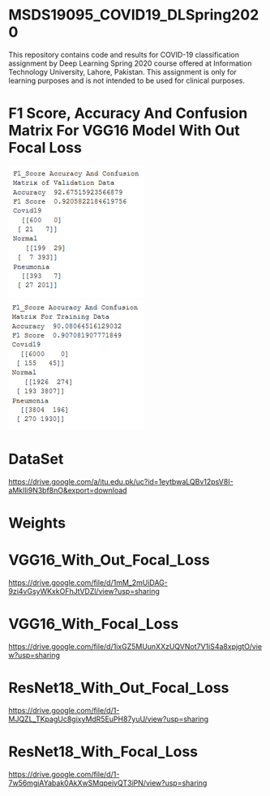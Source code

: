 # MSDS19095_COVID19_DLSpring2020
This repository contains code and results for COVID-19 classification assignment by Deep Learning Spring 2020 course offered at Information Technology University, Lahore, Pakistan. This assignment is only for learning purposes and is not intended to be used for clinical purposes.
# F1 Score, Accuracy And Confusion Matrix For VGG16 Model With Out Focal Loss
![](Image/Valid%20Matrix%20(1).PNG)
![](Image/Valid%20Matrix%20(2).PNG)
# DataSet
https://drive.google.com/a/itu.edu.pk/uc?id=1eytbwaLQBv12psV8I-aMkIli9N3bf8nO&export=download

# Weights
# VGG16_With_Out_Focal_Loss
https://drive.google.com/file/d/1mM_2mUiDAG-9zi4vGsyWKxkOFhJtVDZl/view?usp=sharing
# VGG16_With_Focal_Loss
https://drive.google.com/file/d/1ixGZ5MUunXXzUQVNot7V1iS4a8xpjgtO/view?usp=sharing
# ResNet18_With_Out_Focal_Loss
https://drive.google.com/file/d/1-MJQZL_TKpagUc8gixyMdR5EuPH87yuU/view?usp=sharing
# ResNet18_With_Focal_Loss
https://drive.google.com/file/d/1-7w56mgiAYabak0AkXwSMqpeivQT3iPN/view?usp=sharing
